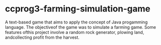 # ccprog3-farming-simulation-game
 A text-based game that aims to apply the concept of Java progamming language. The objectiveof the game was to simulate a farming game. Some features ofthis project involve a random rock generator, plowing land, andcollecting profit from the harvest.
